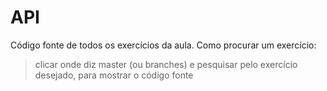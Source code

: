 # API
Código fonte de todos os exercícios da aula.
Como procurar um exercício:
> clicar onde diz master (ou branches) e pesquisar pelo exercício desejado,
  para mostrar o código fonte
